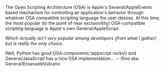 The Open Scripting Architecture (OSA) is Apple's General/AppleEvents based mechanism for controlling an application's behavior through whatever OSA compatible scripting language the user desires. At this time, the most popular (to the point of near exclusivitity) OSA-compatible scripting language is Apple's own General/AppleScript.

*Which actually isn't very popular among developers (from what I gather) but is really the only choice.*

Well, Python has good OSA components (appscript rocks!) and General/JavaScript has a nice OSA implementation... -- l0ne aka General/EmanueleVulcano